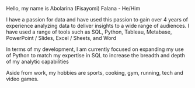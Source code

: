 Hello, my name is Abolarina (Fisayomi) Falana - He/Him

I have a passion for data and have used this passion to gain over 4 years of experience analyzing data to deliver insights to a wide range of audiences.
I have used a range of tools such as SQL, Python, Tableau, Metabase, PowerPoint / Slides, Excel / Sheets, and Word

In terms of my development, I am currently focused on expanding my use of Python to match my expertise in SQL to increase the breadth and depth of my analytic capabilities

Aside from work, my hobbies are sports, cooking, gym, running, tech and video games.
